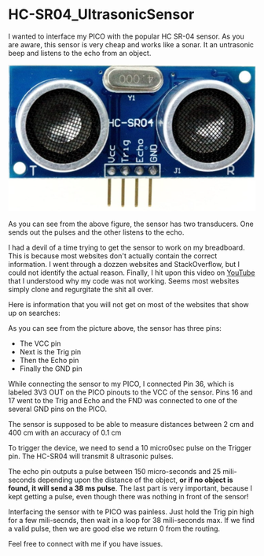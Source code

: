 # HC-SR04_UltrasonicSensor

I wanted to interface my PICO with the popular HC SR-04 sensor. As you are aware, this sensor is very cheap and works like a sonar. It an untrasonic beep and listens to the echo from an object. 

![image](extras/HC-SR04.PNG)

As you can see from the above figure, the sensor has two transducers. One sends out the pulses and the other listens to the echo. 

I had a devil of a time trying to get the sensor to work on my breadboard. This is because most websites don't actually contain the correct information. I went through a dozzen websites and StackOverflow, but I could not identify the actual reason. Finally, I hit upon this video on [YouTube](https://www.youtube.com/watch?v=6F1B_N6LuKw) that I understood why my code was not working. Seems most websites simply clone and regurgitate the shit all over. 

Here is information that you will not get on most of the websites that show up on searches:

As you can see from the picture above, the sensor has three pins:

*    The VCC pin
*    Next is the Trig pin
*    Then the Echo pin
*    Finally the GND pin

While connecting the sensor to my PICO, I connected Pin 36, which is labeled 3V3 OUT on the PICO pinouts to the VCC of the sensor. Pins 16 and 17 went to the Trig and Echo and the FND was connected to one of the several GND pins on the PICO.

The sensor is supposed to be able to measure distances between 2 cm and 400 cm with an accuracy of 0.1 cm
		
To trigger the device, we need to send a 10 micro0sec pulse on the Trigger pin. The HC-SR04 will transmit 8 ultrasonic pulses.
		
The echo pin outputs a pulse between 150 micro-seconds and 25 mili-seconds depending upon the distance of the object, **or if no object is found, it will send a 38 ms pulse**. The last part is very important, because I kept getting a pulse, even though there was nothing in front of the sensor! 

Interfacing the sensor with te PICO was painless. Just hold the Trig pin high for a few mili-secnds, then wait in a loop for 38 mili-seconds max. If we find a valid pulse, then we are good else we return 0 from the routing.

Feel free to connect with me if you have issues.
